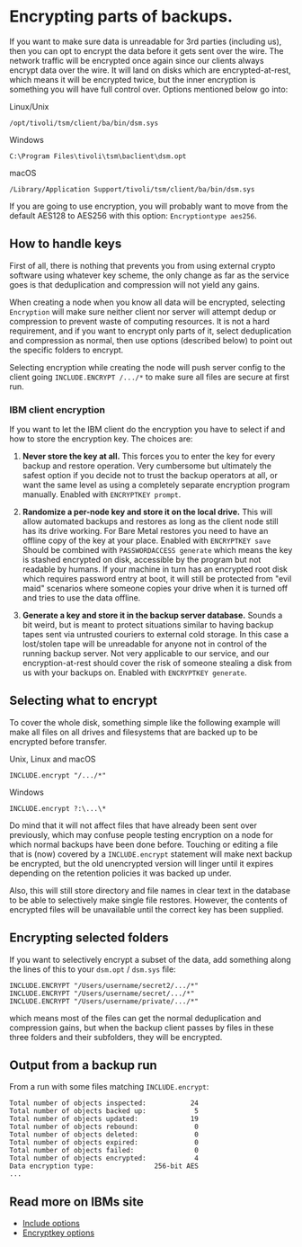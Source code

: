 Encrypting parts of backups.
============================

If you want to make sure data is unreadable for 3rd parties (including
us), then you can opt to encrypt the data before it gets sent over the
wire. 
The network traffic will be encrypted once again since our clients always 
encrypt data over the wire. It will land on disks which are encrypted-at-rest, 
which means it will be encrypted twice, but the inner encryption is something 
you will have full control over. 
Options mentioned below go into:

Linux/Unix
```
/opt/tivoli/tsm/client/ba/bin/dsm.sys
```

Windows
```
C:\Program Files\tivoli\tsm\baclient\dsm.opt
```

macOS
```
/Library/Application Support/tivoli/tsm/client/ba/bin/dsm.sys
```

If you are going to use encryption, you will probably want to
move from the default AES128 to AES256 with this option: `Encryptiontype aes256`.

How to handle keys
------------------

First of all, there is nothing that prevents you from using external
crypto software using whatever key scheme, the only change as far as
the service goes is that deduplication and compression will not yield
any gains.

When creating a node when you know all data will be
encrypted, selecting `Encryption` will make sure neither client nor server will attempt dedup or
compression to prevent waste of computing resources. It is not a hard
 requirement, and if you want to encrypt only parts of it, select
deduplication and compression as normal, then use options (described
below) to point out the specific folders to encrypt.

Selecting encryption while creating the node will push server config to the
client going `INCLUDE.ENCRYPT /.../*` to make sure all files are secure at first run.

### IBM client encryption
If you want to let the IBM client do the encryption you have to select
if and how to store the encryption key. The choices are:

1. **Never store the key at all.** This forces you to enter the key for
   every backup and restore operation. Very cumbersome but ultimately
   the safest option if you decide not to trust the backup operators
   at all, or want the same level as using a completely separate
   encryption program manually. Enabled with `ENCRYPTKEY prompt`.

2. **Randomize a per-node key and store it on the local drive.** This will
   allow automated backups and restores as long as the client node
   still has its drive working. For Bare Metal restores you need to
   have an offline copy of the key at your place. Enabled with `ENCRYPTKEY save`
   Should be combined with `PASSWORDACCESS generate` which means the key is 
   stashed encrypted on disk, accessible by the
   program but not readable by humans. If your machine in turn has an
   encrypted root disk which requires password entry at boot, it will
   still be protected from "evil maid" scenarios where someone copies
   your drive when it is turned off and tries to use the data offline.

3. **Generate a key and store it in the backup server database.**  Sounds
   a bit weird, but is meant to protect situations similar to having
   backup tapes sent via untrusted couriers to external cold
   storage. In this case a lost/stolen tape will be unreadable for
   anyone not in control of the running backup server. Not very
   applicable to our service, and our encryption-at-rest should cover
   the risk of someone stealing a disk from us with your backups on.
   Enabled with `ENCRYPTKEY generate`.

## Selecting what to encrypt

To cover the whole disk, something simple like the following example will make 
all files on all drives and filesystems that are backed up to be encrypted 
before transfer.

Unix, Linux and macOS
```
INCLUDE.encrypt "/.../*"
```

Windows
```
INCLUDE.encrypt ?:\...\*
```

Do mind that it will not affect files that have already been sent over
previously, which may confuse people testing encryption on a node for
which normal backups have been done before. Touching or editing a file
that is (now) covered by a `INCLUDE.encrypt` statement will make next
backup be encrypted, but the old unencrypted version will linger until
it expires depending on the retention policies it was backed up under.

Also, this will still store directory and file names in clear text in
the database to be able to selectively make single file restores. However,
the contents of encrypted files will be unavailable until the correct
key has been supplied.

## Encrypting selected folders

If you want to selectively encrypt a subset of the data, add
something along the lines of this to your `dsm.opt` / `dsm.sys`
file:

```shell
INCLUDE.ENCRYPT "/Users/username/secret2/.../*"
INCLUDE.ENCRYPT "/Users/username/secret/.../*"
INCLUDE.ENCRYPT "/Users/username/private/.../*"
```

which means most of the files can get the normal deduplication and
compression gains, but when the backup client passes by files in
these three folders and their subfolders, they will be encrypted.

## Output from a backup run

From a run with some files matching `INCLUDE.encrypt`:

```shell
Total number of objects inspected:           24
Total number of objects backed up:            5
Total number of objects updated:             19
Total number of objects rebound:              0
Total number of objects deleted:              0
Total number of objects expired:              0
Total number of objects failed:               0
Total number of objects encrypted:            4
Data encryption type:               256-bit AES
...
```

## Read more on IBMs site

* [Include options](https://www.ibm.com/docs/en/storage-protect/8.1.20?topic=reference-include-options)
* [Encryptkey options](https://www.ibm.com/docs/en/storage-protect/8.1.20?topic=reference-encryptkey)
